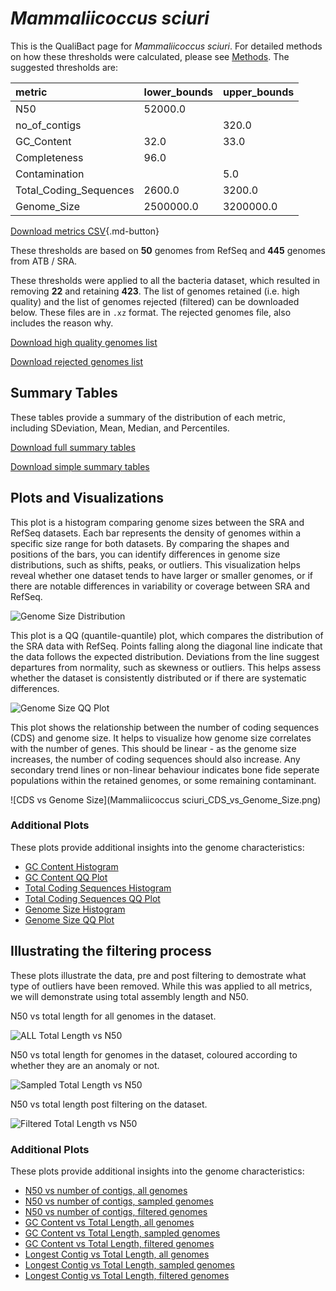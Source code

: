 # *Mammaliicoccus sciuri*

This is the QualiBact page for *Mammaliicoccus sciuri*. For detailed methods on how these thresholds were calculated, please see [Methods](../../methods.md).
The suggested thresholds are: 

| metric                 | lower_bounds   | upper_bounds   |
|:-----------------------|:---------------|:---------------|
| N50                    | 52000.0        |                |
| no_of_contigs          |                | 320.0          |
| GC_Content             | 32.0           | 33.0           |
| Completeness           | 96.0           |                |
| Contamination          |                | 5.0            |
| Total_Coding_Sequences | 2600.0         | 3200.0         |
| Genome_Size            | 2500000.0      | 3200000.0      |

[Download metrics CSV](Mammaliicoccus_sciuri_metrics.csv){.md-button}


These thresholds are based on **50** genomes from RefSeq and **445** genomes from ATB / SRA.

These thresholds were applied to all the bacteria dataset, which resulted in removing **22** and retaining **423**.
The list of genomes retained (i.e. high quality) and the list of genomes rejected (filtered) can be downloaded below. These files are in `.xz` format. The rejected genomes file, also includes the reason why.

[Download high quality genomes list](Mammaliicoccus_sciuri_high_quality_genomes.csv.xz)


[Download rejected genomes list](Mammaliicoccus_sciuri_filtered_out_genomes.csv.xz)



## Summary Tables
These tables provide a summary of the distribution of each metric, including SDeviation, Mean, Median, and Percentiles.

[Download full summary tables](summary.csv)

[Download simple summary tables](selected_summary.csv)

## Plots and Visualizations

This plot is a histogram comparing genome sizes between the SRA and RefSeq datasets. Each bar represents the density of genomes within a specific size range for both datasets. By comparing the shapes and positions of the bars, you can identify differences in genome size distributions, such as shifts, peaks, or outliers. This visualization helps reveal whether one dataset tends to have larger or smaller genomes, or if there are notable differences in variability or coverage between SRA and RefSeq.

![Genome Size Distribution](Genome_Size_refseq_histogram_kde.png)

This plot is a QQ (quantile-quantile) plot, which compares the distribution of the SRA data with RefSeq. Points falling along the diagonal line indicate that the data follows the expected distribution. Deviations from the line suggest departures from normality, such as skewness or outliers. This helps assess whether the dataset is consistently distributed or if there are systematic differences.

![Genome Size QQ Plot](Genome_Size_refseq_qqplot.png)

This plot shows the relationship between the number of coding sequences (CDS) and genome size. It helps to visualize how genome size correlates with the number of genes. This should be linear - as the genome size increases, the number of coding sequences should also increase. Any secondary trend lines or non-linear behaviour indicates bone fide seperate populations within the retained genomes, or some remaining contaminant. 

![CDS vs Genome Size](Mammaliicoccus sciuri_CDS_vs_Genome_Size.png)

### Additional Plots

These plots provide additional insights into the genome characteristics:

- [GC Content Histogram](GC_Content_refseq_histogram_kde.png)
- [GC Content QQ Plot](GC_Content_refseq_qqplot.png)
- [Total Coding Sequences Histogram](Total_Coding_Sequences_refseq_histogram_kde.png)
- [Total Coding Sequences QQ Plot](Total_Coding_Sequences_refseq_qqplot.png)
- [Genome Size Histogram](Genome_Size_refseq_histogram_kde.png)
- [Genome Size QQ Plot](Genome_Size_refseq_qqplot.png)
## Illustrating the filtering process
These plots illustrate the data, pre and post filtering to demostrate what type of outliers have been removed. While this was applied to all metrics, we will demonstrate using total assembly length and N50.

N50 vs total length for all genomes in the dataset.

![ALL Total Length vs N50](Mammaliicoccus_sciuri_all_total_length_N50.png)

N50 vs total length for genomes in the dataset, coloured according to whether they are an anomaly or not.

![Sampled Total Length vs N50](Mammaliicoccus_sciuri_sample_total_length_N50.png)

N50 vs total length post filtering on the dataset.

![Filtered Total Length vs N50](Mammaliicoccus_sciuri_filt_total_length_N50.png)

### Additional Plots

These plots provide additional insights into the genome characteristics:

- [N50 vs number of contigs, all genomes](Mammaliicoccus_sciuri_all_N50_number.png)
- [N50 vs number of contigs, sampled genomes](Mammaliicoccus_sciuri_sample_N50_number.png)
- [N50 vs number of contigs, filtered genomes](Mammaliicoccus_sciuri_filt_N50_number.png)
- [GC Content vs Total Length, all genomes](Mammaliicoccus_sciuri_all_total_length_GC_Content.png)
- [GC Content vs Total Length, sampled genomes](Mammaliicoccus_sciuri_sample_total_length_GC_Content.png)
- [GC Content vs Total Length, filtered genomes](Mammaliicoccus_sciuri_filt_total_length_GC_Content.png)
- [Longest Contig vs Total Length, all genomes](Mammaliicoccus_sciuri_all_total_length_longest.png)
- [Longest Contig vs Total Length, sampled genomes](Mammaliicoccus_sciuri_sample_total_length_longest.png)
- [Longest Contig vs Total Length, filtered genomes](Mammaliicoccus_sciuri_filt_total_length_longest.png)
